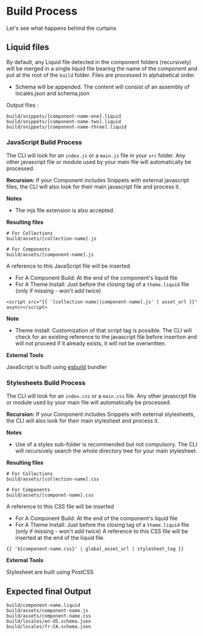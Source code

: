 # Build Process

Let's see what happens behind the curtains

## Liquid files

By default, any Liquid file detected in the component folders (recursively) will be merged in a single liquid file bearing
the name of the component and put at the root of the `build` folder. Files are processed in alphabetical order.

- Schema will be appended. The content will consist of an assembly of locales.json and schema.json

Output files :

```shell
build/snippets/[component-name-one].liquid
build/snippets/[component-name-two].liquid
build/snippets/[component-name-three].liquid
```

### JavaScript Build Process

The CLI will look for an `index.js` or a `main.js` file in your `src` folder. Any other javascript file or module used
by your main file will automatically be processed.

**Recursion:** If your Component includes Snippets with external javascript files, the CLI will also look for their main javascript file and process it.

**Notes**

- The mjs file extension is also accepted.

**Resulting files**

```shell
# For Collections
build/assets/[collection-name].js

# For Components
build/assets/[component-name].js
```

A reference to this JavaScript file will be inserted

- For A Component Build: At the end of the component's liquid file
- For A Theme Install: Just before the closing </head> tag of a `theme.liquid` file (only if missing - won't add twice)

```liquid
<script src="{{ '[collection-name||component-name].js' | asset_url }}" async></script>
```

**Note**

- Theme install: Customization of that script tag is possible. The CLI will check for an existing reference to the
  javascript file before insertion and will not proceed if it already exists, it will not be overwritten.

**External Tools**

JavaScript is built using [esbuild](https://esbuild.github.io/) bundler

### Stylesheets Build Process

The CLI will look for an `index.css` or a `main.css` file. Any
other javascript file or module used by your main file will automatically be processed.

**Recursion:** If your Component includes Snippets with external stylesheets, the CLI will also look for their main
stylesheet and process it.

**Notes**

- Use of a styles sub-folder is recommended but not compulsory. The CLI will recursively search the whole directory tree for your main stylesheet.

**Resulting files**

```shell
# For Collections
build/assets/[collection-name].css

# For Components
build/assets/[componet-name].css
```

A reference to this CSS file will be inserted

- For A Component Build: At the end of the component's liquid file
- For A Theme Install: Just before the closing </head> tag of a `theme.liquid` file (only if missing - won't add twice)
  A reference to this CSS file will be inserted at the end of the liquid file.

```liquid
{{ '${component-name.css}' | global_asset_url | stylesheet_tag }}
```

**External Tools**

Stylesheet are built using PostCSS

## Expected final Output

```shell
build/component-name.liquid
build/assets/component-name.js
build/assets/component-name.css
build/locales/en-US.schema.json
build/locales/fr-CA.schema.json
```
